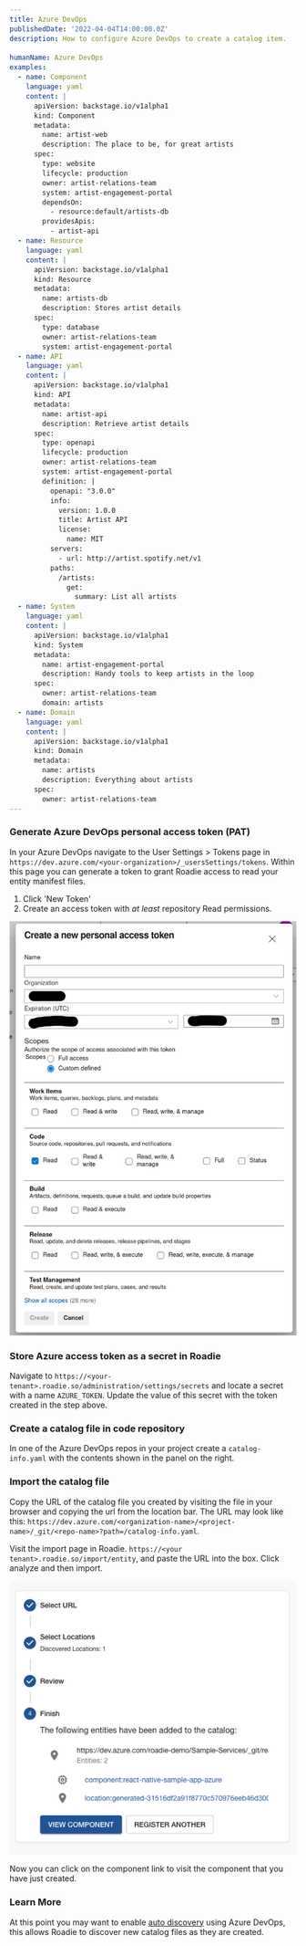 ```yaml
---
title: Azure DevOps
publishedDate: '2022-04-04T14:00:00.0Z'
description: How to configure Azure DevOps to create a catalog item.

humanName: Azure DevOps
examples:
  - name: Component
    language: yaml
    content: |
      apiVersion: backstage.io/v1alpha1
      kind: Component
      metadata:
        name: artist-web
        description: The place to be, for great artists
      spec:
        type: website
        lifecycle: production
        owner: artist-relations-team
        system: artist-engagement-portal
        dependsOn:
          - resource:default/artists-db
        providesApis:
          - artist-api
  - name: Resource
    language: yaml
    content: |
      apiVersion: backstage.io/v1alpha1
      kind: Resource
      metadata:
        name: artists-db
        description: Stores artist details
      spec:
        type: database
        owner: artist-relations-team
        system: artist-engagement-portal
  - name: API
    language: yaml
    content: |
      apiVersion: backstage.io/v1alpha1
      kind: API
      metadata:
        name: artist-api
        description: Retrieve artist details
      spec:
        type: openapi
        lifecycle: production
        owner: artist-relations-team
        system: artist-engagement-portal
        definition: |
          openapi: "3.0.0"
          info:
            version: 1.0.0
            title: Artist API
            license:
              name: MIT
          servers:
            - url: http://artist.spotify.net/v1
          paths:
            /artists:
              get:
                summary: List all artists
  - name: System
    language: yaml
    content: |
      apiVersion: backstage.io/v1alpha1
      kind: System
      metadata:
        name: artist-engagement-portal
        description: Handy tools to keep artists in the loop
      spec:
        owner: artist-relations-team
        domain: artists
  - name: Domain
    language: yaml
    content: |
      apiVersion: backstage.io/v1alpha1
      kind: Domain
      metadata:
        name: artists
        description: Everything about artists
      spec:
        owner: artist-relations-team
---
```


###  Generate Azure DevOps personal access token (PAT)

In your Azure DevOps navigate to the User Settings > Tokens page in `https://dev.azure.com/<your-organization>/_usersSettings/tokens`. Within this page you can generate a token to grant Roadie access to read your entity manifest files.

1. Click 'New Token'
2. Create an access token with _at least_ repository Read permissions.

![Azure DevOps Token Options](./azure-devops-opts.png)

### Store Azure access token as a secret in Roadie

Navigate to `https://<your-tenant>.roadie.so/administration/settings/secrets` and locate a secret with a name `AZURE_TOKEN`. Update the value of this secret with the token created in the step above.

### Create a catalog file in code repository

In one of the Azure DevOps repos in your project create a `catalog-info.yaml` with the contents shown in the panel on the right.

### Import the catalog file

Copy the URL of the catalog file you created by visiting the file in your browser and copying the url from the location bar. The URL may look like this: `https://dev.azure.com/<organization-name>/<project-name>/_git/<repo-name>?path=/catalog-info.yaml`.

Visit the import page in Roadie. `https://<your tenant>.roadie.so/import/entity`, and paste the URL into the box. Click analyze and then import.

![import.png](import.png)

Now you can click on the component link to visit the component that you have just created.

### Learn More
At this point you may want to enable [auto discovery](/docs/integrations/azure-devops-provider/) using Azure DevOps, this allows Roadie to discover new catalog files as they are created.
